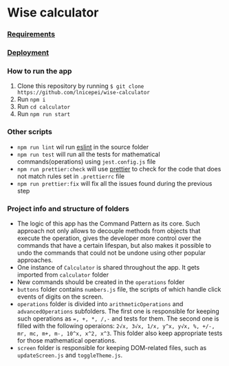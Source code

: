 # Wise calculator

### [Requirements](https://docs.google.com/document/d/1j8DnTnRSNoRBdYtKu3Rgk1STLso4X5Rev2-oEyxMsK8/edit)
### [Deployment](https://lnicepei.github.io/wise-calculator)

### How to run the app

1. Clone this repository by running `$ git clone https://github.com/lnicepei/wise-calculator`
2. Run `npm i`
3. Run `cd calculator`
4. Run `npm run start`

### Other scripts

* `npm run lint` wil run [eslint](https://eslint.org/) in the source folder
* `npm run test` will run all the tests for mathematical commands(operations) using `jest.config.js` file
* `npm run prettier:check` will use [prettier](https://prettier.io/) to check for the code that does not match rules set in `.prettierrc` file
* `npm run prettier:fix` will fix all the issues found during the previous step

### Project info and structure of folders

* The logic of this app has the Command Pattern as its core. Such approach not only allows to decouple methods from objects that execute the operation, gives the developer more control over the commands that have a certain lifespan, but also makes it possible to undo the commands that could not be undone using other popular approaches.
* One instance of `Calculator` is shared throughout the app. It gets imported from `calculator` folder
* New commands should be created in the `operations` folder
* `buttons` folder contains `numbers.js` file, the scripts of which handle click events of digits on the screen.
* `operations` folder is divided into `arithmeticOperations` and `advancedOperations` subfolders. The first one is responsible for keeping such operations as `=, +, *, /,-` and tests for them. The second one is filled with the following operaions: `2√x, 3√x, 1/x, y^x, y√x, %, +/-, mr, mc, m+, m-, 10^x, x^2, x^3`. This folder also keep appropriate tests for those mathematical operations.
* `screen` folder is responsible for keeping DOM-related files, such as `updateScreen.js` and `toggleTheme.js`. 

